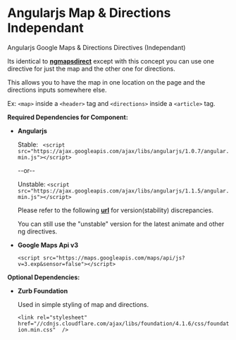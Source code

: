 Angularjs Map & Directions Independant
=====

Angularjs Google Maps & Directions Directives (Independant)

Its identical to [**ngmapsdirect**](https://github.com/davidchase/ngmapdirect) except
with this concept you can use one directive for just the map and the other one for directions.

This allows you to have the map in one location on the page and the directions inputs somewhere else.

Ex: `<map>` inside a `<header>` tag and `<directions>` inside a `<article>` tag.


**Required Dependencies for Component:**
+ **Angularjs**

  Stable: ` <script src="https://ajax.googleapis.com/ajax/libs/angularjs/1.0.7/angular.min.js"></script>`
  
  --or--
  
  Unstable: `<script src="https://ajax.googleapis.com/ajax/libs/angularjs/1.1.5/angular.min.js"></script>`
  
  Please refer to the following [**url**](http://goo.gl/zNXqU) for version(stability) discrepancies.
  
  You can still use the "unstable" version for the latest animate and other ng directives.
  
+ **Google Maps Api v3**

  `<script src="https://maps.googleapis.com/maps/api/js?v=3.exp&sensor=false"></script>`


**Optional Dependencies:**
+ **Zurb Foundation**

   Used in simple styling of map and directions.

  `<link rel="stylesheet" href="//cdnjs.cloudflare.com/ajax/libs/foundation/4.1.6/css/foundation.min.css"  />`
